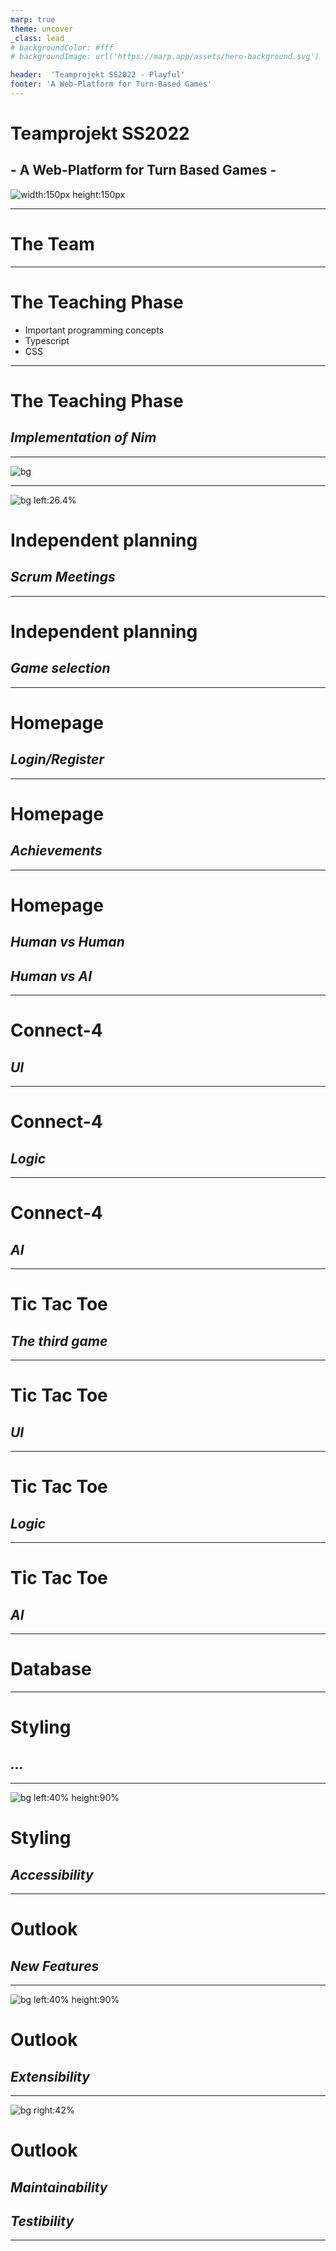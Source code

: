 ```yaml
---
marp: true
theme: uncover
_class: lead
# backgroundColor: #fff
# backgroundImage: url('https://marp.app/assets/hero-background.svg')

header:  'Teamprojekt SS2022 - Playful'
footer: 'A Web-Platform for Turn-Based Games'
---
```


<!-- theme gaia -->

<!-- paginate: false -->

# Teamprojekt SS2022
## - A Web-Platform for Turn Based Games -
![width:150px height:150px](./images/playful_logo_dark_grey.svg)

---

<!-- paginate: true -->

# The Team

<!--  
TODO
-->

---

# The Teaching Phase
- Important programming concepts
- Typescript
- CSS 

<!--  
Grundlagen zu Typescript
OOP
Trennung von Model View Container
TODO ?
Mockups
Statemachines
PubSub-Konzept
Testen mit Mocha
CSS Grundlagen
Socket.io
-->

---

# The Teaching Phase
## *Implementation of Nim*

<!--  
Was ist Nim?
- Wie spielt man das?
TODO Wie haben wir gelerntes Umgesetzt?
Kleine Aufgaben zwischen den Meetings, um gelerntes anwenden zu können
-->

---

![bg](./images/nim_afterTeaching.png)

---

![bg left:26.4%](./images/miro.png)
# Independent planning
## *Scrum Meetings*

<!--
TODO kurze Beschreibung Ablauf Scrum Meetings
Aufgabenverteilung
-->

---

# Independent planning
## *Game selection*

<!-- 
erst mal Connect-4
TODO Wieso haben wir uns dafür entschieden?
-->

---

# Homepage
## *Login/Register*

---

# Homepage
## *Achievements*

---

# Homepage
## *Human vs Human*
## *Human vs AI*

---

# Connect-4
## *UI*

<!--  
Styling (Hover mit eingeblendetem Stein)
-->

---

# Connect-4
## *Logic*

<!--  
State machine
-->

---

# Connect-4
## *AI*

<!--  
Zwei Schwierigkeitsstufen erklären
Minmax Algorithm (depth first search)
-->

---

# Tic Tac Toe
## *The third game*

---

# Tic Tac Toe
## *UI*

<!--  

-->

---

# Tic Tac Toe
## *Logic*

<!--  
State machine
-->

---

# Tic Tac Toe
## *AI*

<!--  
Zwei Schwierigkeitsstufen erklären
- Einfach: depth limited search tiefe von 1
- Schwer: Minmax Algorithm
-->

---

# Database

<!-- 
Anforderungen
Nutzen
Probleme
-->

---

# Styling
## *...*

---

![bg left:40% height:90%](./images/colors_greyscale.svg)
# Styling
## *Accessibility*

<!-- 
Schwarz-Weiß
Farbschwächen
etc.
-->

---

# Outlook
## *New Features*

<!-- 
Freundeslisten + Einladungen
-->

---

![bg left:40% height:90%](./images/new_game_noBackground_withText.svg)
# Outlook 
## *Extensibility*

<!-- 
Automatisieren der Einbindung von Spielen
Alle wichtigen Verknüpfungen werden erstellt
Alle Template Dateien werden erstellt
User muss nur an wenigen Stellen eigenen Code einfügen
-->

---

![bg right:42%](./images/code_interface_cut.png)
# Outlook
## *Maintainability*
## *Testibility*

<!--  
Interfaces zu den UIs von den Spielen
- Um tests schreiben zu können mit dummy UIs
- Um sich auf bestimmte Dinge verlassen zu können
  - Funktionen
  - Andere Elemente

refactoring, dass alles auf einer html-Seite ist
- Man lädt immer eine neue UI, wenn man die Seite wechseln möchte
- Die URL bleibt immer gleich
- Vorteile:
  - Variablen müssen nicht unter verschiedenen Seiten ausgetauscht werden, sondern sind immer bekannt
  - Man könnte aus einem Spiel raustabben und sich die Achievements anschauen ohne, dass das aktuelle Spiel unterbrochen wird
- Wieso bisher nicht gemacht?
  - Mit anderem Ansatz angefangen
  - Im laufe der Zeit gemerkt, dass anderer Ansatz einige Dinge einfacher macht
  - Zeit hat gefehlt, das ganze Projekt umzustrukturieren
-->

---